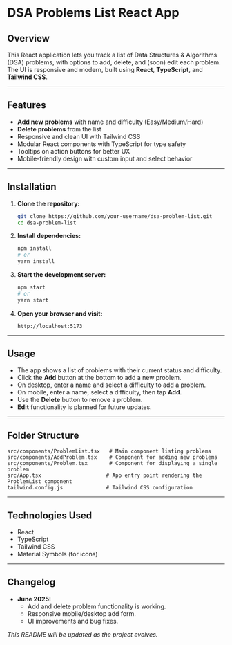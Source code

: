 # DSA Problems List React App

## Overview

This React application lets you track a list of Data Structures & Algorithms (DSA) problems, with options to add, delete, and (soon) edit each problem. The UI is responsive and modern, built using **React**, **TypeScript**, and **Tailwind CSS**.

---

## Features

- **Add new problems** with name and difficulty (Easy/Medium/Hard)
- **Delete problems** from the list
- Responsive and clean UI with Tailwind CSS
- Modular React components with TypeScript for type safety
- Tooltips on action buttons for better UX
- Mobile-friendly design with custom input and select behavior

---

## Installation

1. **Clone the repository:**
   ```bash
   git clone https://github.com/your-username/dsa-problem-list.git
   cd dsa-problem-list
   ```

2. **Install dependencies:**
   ```bash
   npm install
   # or
   yarn install
   ```

3. **Start the development server:**
   ```bash
   npm start
   # or
   yarn start
   ```

4. **Open your browser and visit:**
   ```
   http://localhost:5173
   ```

---

## Usage

- The app shows a list of problems with their current status and difficulty.
- Click the **Add** button at the bottom to add a new problem.
- On desktop, enter a name and select a difficulty to add a problem.
- On mobile, enter a name, select a difficulty, then tap **Add**.
- Use the **Delete** button to remove a problem.
- **Edit** functionality is planned for future updates.

---

## Folder Structure

```
src/components/ProblemList.tsx   # Main component listing problems
src/components/AddProblem.tsx    # Component for adding new problems
src/components/Problem.tsx       # Component for displaying a single problem
src/App.tsx                     # App entry point rendering the ProblemList component
tailwind.config.js              # Tailwind CSS configuration
```

---

## Technologies Used

- React
- TypeScript
- Tailwind CSS
- Material Symbols (for icons)

---

## Changelog

- **June 2025:**  
  - Add and delete problem functionality is working.
  - Responsive mobile/desktop add form.
  - UI improvements and bug fixes.

_This README will be updated as the project evolves._